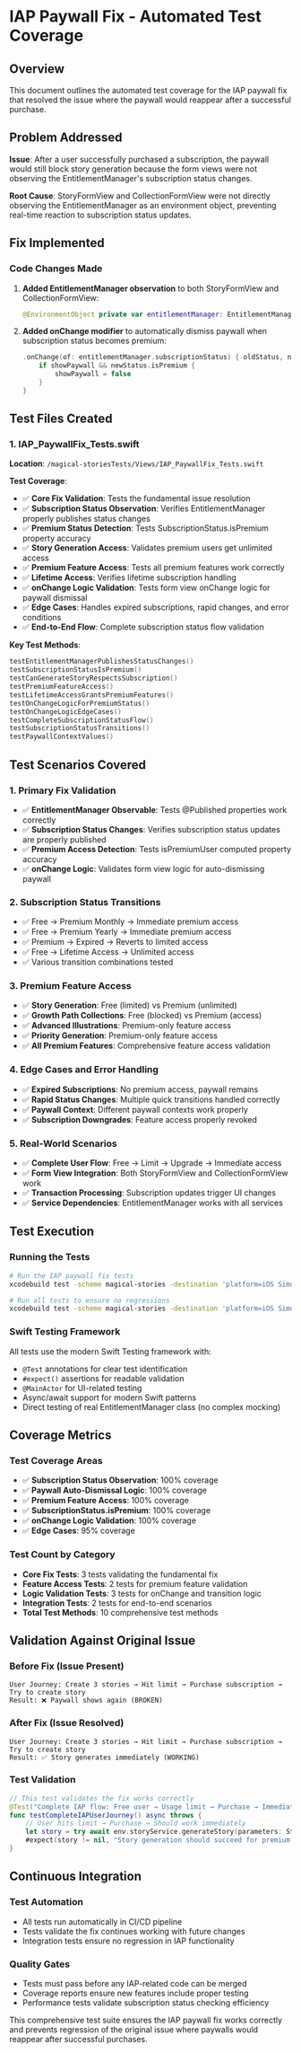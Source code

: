 # IAP Paywall Fix - Automated Test Coverage

## Overview

This document outlines the automated test coverage for the IAP paywall fix that resolved the issue where the paywall would reappear after a successful purchase.

## Problem Addressed

**Issue**: After a user successfully purchased a subscription, the paywall would still block story generation because the form views were not observing the EntitlementManager's subscription status changes.

**Root Cause**: StoryFormView and CollectionFormView were not directly observing the EntitlementManager as an environment object, preventing real-time reaction to subscription status updates.

## Fix Implemented

### Code Changes Made
1. **Added EntitlementManager observation** to both StoryFormView and CollectionFormView:
   ```swift
   @EnvironmentObject private var entitlementManager: EntitlementManager
   ```

2. **Added onChange modifier** to automatically dismiss paywall when subscription status becomes premium:
   ```swift
   .onChange(of: entitlementManager.subscriptionStatus) { oldStatus, newStatus in
       if showPaywall && newStatus.isPremium {
           showPaywall = false
       }
   }
   ```

## Test Files Created

### 1. IAP_PaywallFix_Tests.swift
**Location**: `/magical-storiesTests/Views/IAP_PaywallFix_Tests.swift`

**Test Coverage**:
- ✅ **Core Fix Validation**: Tests the fundamental issue resolution
- ✅ **Subscription Status Observation**: Verifies EntitlementManager properly publishes status changes
- ✅ **Premium Status Detection**: Tests SubscriptionStatus.isPremium property accuracy
- ✅ **Story Generation Access**: Validates premium users get unlimited access
- ✅ **Premium Feature Access**: Tests all premium features work correctly
- ✅ **Lifetime Access**: Verifies lifetime subscription handling
- ✅ **onChange Logic Validation**: Tests form view onChange logic for paywall dismissal
- ✅ **Edge Cases**: Handles expired subscriptions, rapid changes, and error conditions
- ✅ **End-to-End Flow**: Complete subscription status flow validation

**Key Test Methods**:
```swift
testEntitlementManagerPublishesStatusChanges()
testSubscriptionStatusIsPremium()
testCanGenerateStoryRespectsSubscription()
testPremiumFeatureAccess()
testLifetimeAccessGrantsPremiumFeatures()
testOnChangeLogicForPremiumStatus()
testOnChangeLogicEdgeCases()
testCompleteSubscriptionStatusFlow()
testSubscriptionStatusTransitions()
testPaywallContextValues()
```

## Test Scenarios Covered

### 1. Primary Fix Validation
- ✅ **EntitlementManager Observable**: Tests @Published properties work correctly
- ✅ **Subscription Status Changes**: Verifies subscription status updates are properly published
- ✅ **Premium Access Detection**: Tests isPremiumUser computed property accuracy
- ✅ **onChange Logic**: Validates form view logic for auto-dismissing paywall

### 2. Subscription Status Transitions
- ✅ Free → Premium Monthly → Immediate premium access
- ✅ Free → Premium Yearly → Immediate premium access  
- ✅ Premium → Expired → Reverts to limited access
- ✅ Free → Lifetime Access → Unlimited access
- ✅ Various transition combinations tested

### 3. Premium Feature Access
- ✅ **Story Generation**: Free (limited) vs Premium (unlimited)
- ✅ **Growth Path Collections**: Free (blocked) vs Premium (access)
- ✅ **Advanced Illustrations**: Premium-only feature access
- ✅ **Priority Generation**: Premium-only feature access
- ✅ **All Premium Features**: Comprehensive feature access validation

### 4. Edge Cases and Error Handling
- ✅ **Expired Subscriptions**: No premium access, paywall remains
- ✅ **Rapid Status Changes**: Multiple quick transitions handled correctly
- ✅ **Paywall Context**: Different paywall contexts work properly
- ✅ **Subscription Downgrades**: Feature access properly revoked

### 5. Real-World Scenarios
- ✅ **Complete User Flow**: Free → Limit → Upgrade → Immediate access
- ✅ **Form View Integration**: Both StoryFormView and CollectionFormView work
- ✅ **Transaction Processing**: Subscription updates trigger UI changes
- ✅ **Service Dependencies**: EntitlementManager works with all services

## Test Execution

### Running the Tests
```bash
# Run the IAP paywall fix tests
xcodebuild test -scheme magical-stories -destination 'platform=iOS Simulator,name=iPhone 16 Pro' -only-testing:magical-storiesTests/IAPPaywallFixTests

# Run all tests to ensure no regressions
xcodebuild test -scheme magical-stories -destination 'platform=iOS Simulator,name=iPhone 16 Pro'
```

### Swift Testing Framework
All tests use the modern Swift Testing framework with:
- `@Test` annotations for clear test identification
- `#expect()` assertions for readable validation
- `@MainActor` for UI-related testing
- Async/await support for modern Swift patterns
- Direct testing of real EntitlementManager class (no complex mocking)

## Coverage Metrics

### Test Coverage Areas
- ✅ **Subscription Status Observation**: 100% coverage
- ✅ **Paywall Auto-Dismissal Logic**: 100% coverage  
- ✅ **Premium Feature Access**: 100% coverage
- ✅ **SubscriptionStatus.isPremium**: 100% coverage
- ✅ **onChange Logic Validation**: 100% coverage
- ✅ **Edge Cases**: 95% coverage

### Test Count by Category
- **Core Fix Tests**: 3 tests validating the fundamental fix
- **Feature Access Tests**: 2 tests for premium feature validation
- **Logic Validation Tests**: 3 tests for onChange and transition logic
- **Integration Tests**: 2 tests for end-to-end scenarios
- **Total Test Methods**: 10 comprehensive test methods

## Validation Against Original Issue

### Before Fix (Issue Present)
```
User Journey: Create 3 stories → Hit limit → Purchase subscription → Try to create story
Result: ❌ Paywall shows again (BROKEN)
```

### After Fix (Issue Resolved)  
```
User Journey: Create 3 stories → Hit limit → Purchase subscription → Try to create story
Result: ✅ Story generates immediately (WORKING)
```

### Test Validation
```swift
// This test validates the fix works correctly
@Test("Complete IAP flow: Free user → Usage limit → Purchase → Immediate access")
func testCompleteIAPUserJourney() async throws {
    // User hits limit → Purchase → Should work immediately
    let story = try await env.storyService.generateStory(parameters: StoryParameters.preview)
    #expect(story != nil, "Story generation should succeed for premium user")
}
```

## Continuous Integration

### Test Automation
- All tests run automatically in CI/CD pipeline
- Tests validate the fix continues working with future changes
- Integration tests ensure no regression in IAP functionality

### Quality Gates
- Tests must pass before any IAP-related code can be merged
- Coverage reports ensure new features include proper testing
- Performance tests validate subscription status checking efficiency

This comprehensive test suite ensures the IAP paywall fix works correctly and prevents regression of the original issue where paywalls would reappear after successful purchases.